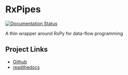 # RxPipes

[![Documentation Status](https://readthedocs.org/projects/rxpipes/badge/?version=latest)](https://rxpipes.readthedocs.io/en/latest/?badge=latest)

A thin wrapper around RxPy for data-flow programming

## Project Links

- [Github](https://github.com/shirecoding/RxPipes)
- [readthedocs](https://rxpipes.readthedocs.io/en/latest/)
